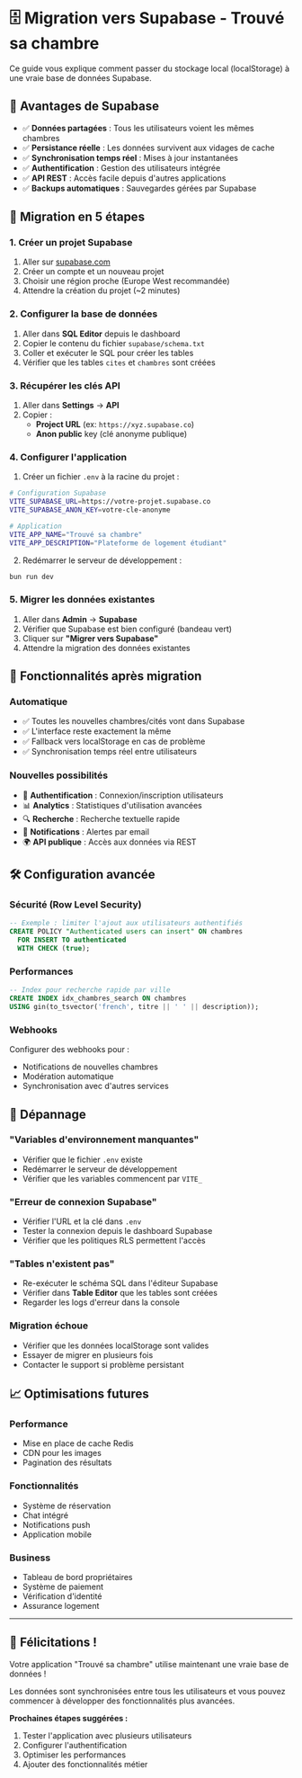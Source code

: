 # 🗄️ Migration vers Supabase - Trouvé sa chambre

Ce guide vous explique comment passer du stockage local (localStorage) à une vraie base de données Supabase.

## 🎯 Avantages de Supabase

- ✅ **Données partagées** : Tous les utilisateurs voient les mêmes chambres
- ✅ **Persistance réelle** : Les données survivent aux vidages de cache
- ✅ **Synchronisation temps réel** : Mises à jour instantanées
- ✅ **Authentification** : Gestion des utilisateurs intégrée  
- ✅ **API REST** : Accès facile depuis d'autres applications
- ✅ **Backups automatiques** : Sauvegardes gérées par Supabase

## 🚀 Migration en 5 étapes

### 1. Créer un projet Supabase

1. Aller sur [supabase.com](https://supabase.com)
2. Créer un compte et un nouveau projet
3. Choisir une région proche (Europe West recommandée)
4. Attendre la création du projet (~2 minutes)

### 2. Configurer la base de données

1. Aller dans **SQL Editor** depuis le dashboard
2. Copier le contenu du fichier `supabase/schema.txt`
3. Coller et exécuter le SQL pour créer les tables
4. Vérifier que les tables `cites` et `chambres` sont créées

### 3. Récupérer les clés API

1. Aller dans **Settings** → **API**
2. Copier :
   - **Project URL** (ex: `https://xyz.supabase.co`)
   - **Anon public** key (clé anonyme publique)

### 4. Configurer l'application

1. Créer un fichier `.env` à la racine du projet :
```bash
# Configuration Supabase
VITE_SUPABASE_URL=https://votre-projet.supabase.co
VITE_SUPABASE_ANON_KEY=votre-cle-anonyme

# Application
VITE_APP_NAME="Trouvé sa chambre"
VITE_APP_DESCRIPTION="Plateforme de logement étudiant"
```

2. Redémarrer le serveur de développement :
```bash
bun run dev
```

### 5. Migrer les données existantes

1. Aller dans **Admin** → **Supabase**
2. Vérifier que Supabase est bien configuré (bandeau vert)
3. Cliquer sur **"Migrer vers Supabase"**
4. Attendre la migration des données existantes

## 🔧 Fonctionnalités après migration

### Automatique
- ✅ Toutes les nouvelles chambres/cités vont dans Supabase
- ✅ L'interface reste exactement la même
- ✅ Fallback vers localStorage en cas de problème
- ✅ Synchronisation temps réel entre utilisateurs

### Nouvelles possibilités
- 🔐 **Authentification** : Connexion/inscription utilisateurs
- 📊 **Analytics** : Statistiques d'utilisation avancées
- 🔍 **Recherche** : Recherche textuelle rapide
- 📧 **Notifications** : Alertes par email
- 🌍 **API publique** : Accès aux données via REST

## 🛠️ Configuration avancée

### Sécurité (Row Level Security)
```sql
-- Exemple : limiter l'ajout aux utilisateurs authentifiés
CREATE POLICY "Authenticated users can insert" ON chambres
  FOR INSERT TO authenticated
  WITH CHECK (true);
```

### Performances
```sql
-- Index pour recherche rapide par ville
CREATE INDEX idx_chambres_search ON chambres 
USING gin(to_tsvector('french', titre || ' ' || description));
```

### Webhooks
Configurer des webhooks pour :
- Notifications de nouvelles chambres
- Modération automatique
- Synchronisation avec d'autres services

## 🚨 Dépannage

### "Variables d'environnement manquantes"
- Vérifier que le fichier `.env` existe
- Redémarrer le serveur de développement
- Vérifier que les variables commencent par `VITE_`

### "Erreur de connexion Supabase"
- Vérifier l'URL et la clé dans `.env`
- Tester la connexion depuis le dashboard Supabase
- Vérifier que les politiques RLS permettent l'accès

### "Tables n'existent pas"
- Re-exécuter le schéma SQL dans l'éditeur Supabase
- Vérifier dans **Table Editor** que les tables sont créées
- Regarder les logs d'erreur dans la console

### Migration échoue
- Vérifier que les données localStorage sont valides
- Essayer de migrer en plusieurs fois
- Contacter le support si problème persistant

## 📈 Optimisations futures

### Performance
- Mise en place de cache Redis
- CDN pour les images
- Pagination des résultats

### Fonctionnalités
- Système de réservation
- Chat intégré
- Notifications push
- Application mobile

### Business
- Tableau de bord propriétaires
- Système de paiement
- Vérification d'identité
- Assurance logement

---

## 🎉 Félicitations !

Votre application "Trouvé sa chambre" utilise maintenant une vraie base de données ! 

Les données sont synchronisées entre tous les utilisateurs et vous pouvez commencer à développer des fonctionnalités plus avancées.

**Prochaines étapes suggérées :**
1. Tester l'application avec plusieurs utilisateurs
2. Configurer l'authentification
3. Optimiser les performances
4. Ajouter des fonctionnalités métier